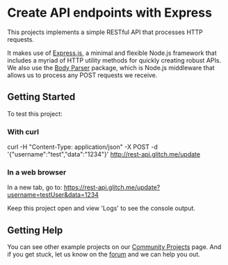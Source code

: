 # Create API endpoints with Express
This projects implements a simple RESTful API that processes HTTP requests.

It makes use of [Express.js](http://expressjs.com/), a minimal and flexible Node.js framework that includes a myriad of HTTP utility methods for quickly creating robust APIs. We also use the [Body Parser](https://github.com/expressjs/body-parser) package, which is Node.js middleware that allows us to process any POST requests we receive.

## Getting Started
To test this project:

### With curl
curl -H "Content-Type: application/json" -X POST -d '{"username":"test","data":"1234"}' http://rest-api.glitch.me/update

### In a web browser
In a new tab, go to: https://rest-api.glitch.me/update?username=testUser&data=1234

Keep this project open and view 'Logs' to see the console output.

## Getting Help
You can see other example projects on our [Community Projects](https://glitch.com/) page. And if you get stuck, let us know on the [forum](http://support.glitch.com/) and we can help you out.
